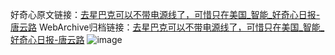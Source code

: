 好奇心原文链接：[去星巴克可以不带电源线了，可惜只在美国_智能_好奇心日报-唐云路](https://www.qdaily.com/articles/1118.html)
WebArchive归档链接：[去星巴克可以不带电源线了，可惜只在美国_智能_好奇心日报-唐云路](http://web.archive.org/web/20190623145640/https://www.qdaily.com/articles/1118.html)
![image](http://ww3.sinaimg.cn/large/007d5XDply1g3v4arrp6vj30u02ee4qp)